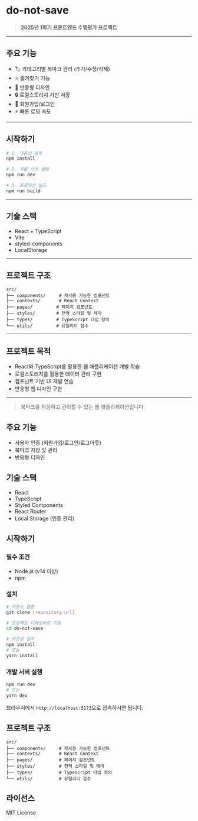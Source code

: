 # do-not-save

> **2025년 1학기 프론트엔드 수행평가 프로젝트**

---

## 주요 기능

- 🏷️ 카테고리별 북마크 관리 (추가/수정/삭제)
- ⭐ 즐겨찾기 기능
- 🎨 반응형 디자인
- 🔒 로컬스토리지 기반 저장
- 📝 회원가입/로그인
- ⚡ 빠른 로딩 속도 

---

## 시작하기

```bash
# 1. 의존성 설치
npm install

# 2. 개발 서버 실행
npm run dev

# 3. 프로덕션 빌드
npm run build
```

---

## 기술 스택

- React + TypeScript
- Vite
- styled-components
- LocalStorage

---

## 프로젝트 구조

```
src/
├── components/     # 재사용 가능한 컴포넌트
├── contexts/       # React Context
├── pages/         # 페이지 컴포넌트
├── styles/        # 전역 스타일 및 테마
├── types/         # TypeScript 타입 정의
└── utils/         # 유틸리티 함수
```

---

## 프로젝트 목적

- React와 TypeScript를 활용한 웹 애플리케이션 개발 학습
- 로컬스토리지를 활용한 데이터 관리 구현
- 컴포넌트 기반 UI 개발 연습
- 반응형 웹 디자인 구현

---

> 북마크를 저장하고 관리할 수 있는 웹 애플리케이션입니다.

## 주요 기능

- 사용자 인증 (회원가입/로그인/로그아웃)
- 북마크 저장 및 관리
- 반응형 디자인

## 기술 스택

- React
- TypeScript
- Styled Components
- React Router
- Local Storage (인증 관리)

## 시작하기

### 필수 조건

- Node.js (v14 이상)
- npm

### 설치

```bash
# 저장소 클론
git clone [repository-url]

# 프로젝트 디렉토리로 이동
cd do-not-save

# 의존성 설치
npm install
# 또는
yarn install
```

### 개발 서버 실행

```bash
npm run dev
# 또는
yarn dev
```

브라우저에서 `http://localhost:5173`으로 접속하시면 됩니다.

## 프로젝트 구조

```
src/
├── components/     # 재사용 가능한 컴포넌트
├── contexts/       # React Context
├── pages/          # 페이지 컴포넌트
├── styles/         # 전역 스타일 및 테마
├── types/          # TypeScript 타입 정의
└── utils/          # 유틸리티 함수
```

## 라이선스

MIT License   
